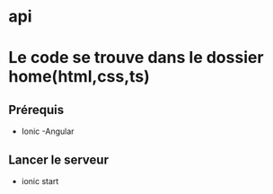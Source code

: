 # api
# Le code se trouve dans le dossier home(html,css,ts)

## Prérequis
- Ionic
-Angular

## Lancer le serveur 
- ionic start